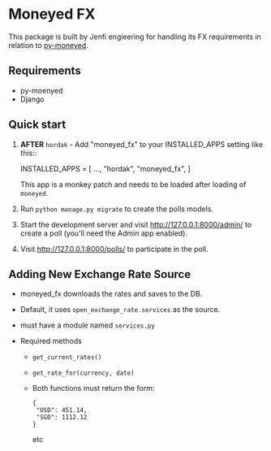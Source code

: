 # Moneyed FX

This package is built by Jenfi engieering for handling its FX requirements in relation to [py-moneyed](https://github.com/py-moneyed/py-moneyed).

## Requirements

- py-moenyed
- Django

## Quick start

1. **AFTER** `hordak` - Add "moneyed_fx" to your INSTALLED_APPS setting like this::

   INSTALLED_APPS = [
   ...,
   "hordak",
   "moneyed_fx",
   ]

   This app is a monkey patch and needs to be loaded after loading of `moneyed`.

1. Run `python manage.py migrate` to create the polls models.

1. Start the development server and visit <http://127.0.0.1:8000/admin/>
   to create a poll (you'll need the Admin app enabled).

1. Visit <http://127.0.0.1:8000/polls/> to participate in the poll.

## Adding New Exchange Rate Source

- moneyed_fx downloads the rates and saves to the DB.
- Default, it uses `open_exchange_rate.services` as the source.
- must have a module named `services.py`
- Required methods

  - `get_current_rates()`
  - `get_rate_for(currency, date)`
  - Both functions must return the form:

    ```
    {
     "USD": 451.14,
     "SGD": 1112.12
    }
    ```

    etc
